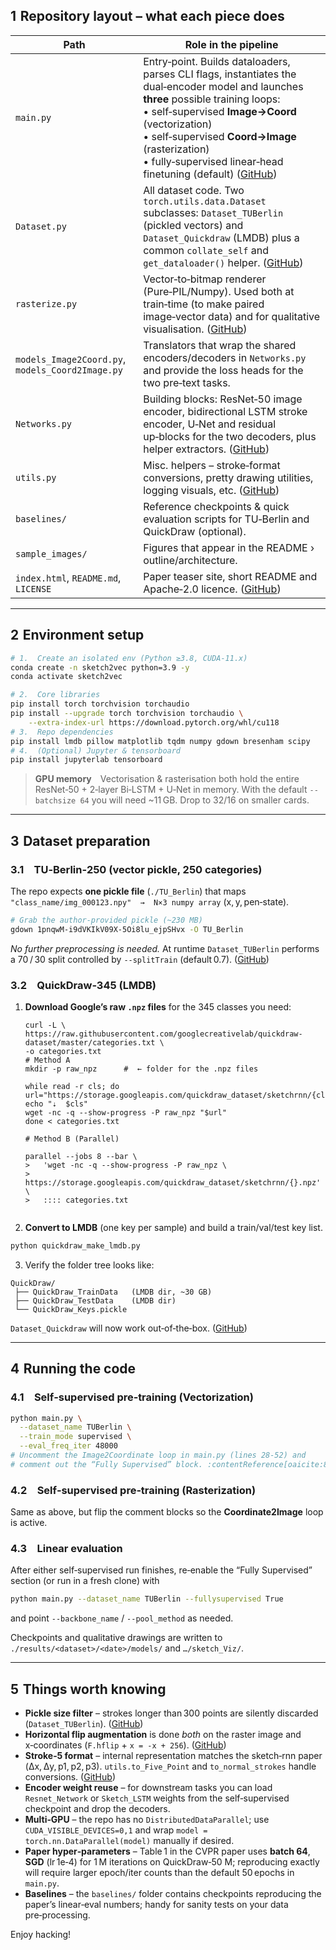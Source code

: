 ## 1  Repository layout – what each piece does

| Path                                             | Role in the pipeline                                                                                                                                                                                                                                                                                                     |
| ------------------------------------------------ | ------------------------------------------------------------------------------------------------------------------------------------------------------------------------------------------------------------------------------------------------------------------------------------------------------------------------ |
| `main.py`                                        | Entry‑point. Builds dataloaders, parses CLI flags, instantiates the dual‑encoder model and launches **three** possible training loops: <br>• self‑supervised **Image→Coord** (vectorization) <br>• self‑supervised **Coord→Image** (rasterization) <br>• fully‑supervised linear‑head finetuning (default) ([GitHub][1]) |
| `Dataset.py`                                     | All dataset code. Two `torch.utils.data.Dataset` subclasses: `Dataset_TUBerlin` (pickled vectors) and `Dataset_Quickdraw` (LMDB) plus a common `collate_self` and `get_dataloader()` helper. ([GitHub][2])                                                                                                               |
| `rasterize.py`                                   | Vector‑to‑bitmap renderer (Pure‑PIL/Numpy). Used both at train‑time (to make paired image‑vector data) and for qualitative visualisation. ([GitHub][3])                                                                                                                                                                  |
| `models_Image2Coord.py`, `models_Coord2Image.py` | Translators that wrap the shared encoders/decoders in `Networks.py` and provide the loss heads for the two pre‑text tasks.                                                                                                                                                                                               |
| `Networks.py`                                    | Building blocks: ResNet‑50 image encoder, bidirectional LSTM stroke encoder, U‑Net and residual up‑blocks for the two decoders, plus helper extractors. ([GitHub][4])                                                                                                                                                    |
| `utils.py`                                       | Misc. helpers – stroke‑format conversions, pretty drawing utilities, logging visuals, etc. ([GitHub][5])                                                                                                                                                                                                                 |
| `baselines/`                                     | Reference checkpoints & quick evaluation scripts for TU‑Berlin and QuickDraw (optional).                                                                                                                                                                                                                                 |
| `sample_images/`                                 | Figures that appear in the README › outline/architecture.                                                                                                                                                                                                                                                                |
| `index.html`, `README.md`, `LICENSE`             | Paper teaser site, short README and Apache‑2.0 licence. ([GitHub][6])                                                                                                                                                                                                                                                    |

---

## 2  Environment setup

```bash
# 1.  Create an isolated env (Python ≥3.8, CUDA‑11.x)
conda create -n sketch2vec python=3.9 -y
conda activate sketch2vec

# 2.  Core libraries
pip install torch torchvision torchaudio
pip install --upgrade torch torchvision torchaudio \
    --extra-index-url https://download.pytorch.org/whl/cu118
# 3.  Repo dependencies
pip install lmdb pillow matplotlib tqdm numpy gdown bresenham scipy
# 4.  (Optional) Jupyter & tensorboard
pip install jupyterlab tensorboard
```

> **GPU memory** Vectorisation & rasterisation both hold the entire ResNet‑50 + 2‑layer Bi‑LSTM + U‑Net in memory. With the default `--batchsize 64` you will need \~11 GB. Drop to 32/16 on smaller cards.

---

## 3  Dataset preparation

### 3.1 TU‑Berlin‑250 (vector pickle, 250 categories)

The repo expects **one pickle file** (`./TU_Berlin`) that maps
`"class_name/img_000123.npy"  →  N×3 numpy array`
(x, y, pen‑state).

```bash
# Grab the author‑provided pickle (~230 MB)
gdown 1pnqwM-i9dVKIkV09X-5Oi8lu_ejpSHvx -O TU_Berlin
```

*No further preprocessing is needed.*
At runtime `Dataset_TUBerlin` performs a 70 / 30 split controlled by `--splitTrain` (default 0.7). ([GitHub][2])

### 3.2 QuickDraw‑345 (LMDB)

1. **Download Google’s raw `.npz` files** for the 345 classes you need:

    ```
    curl -L \
    https://raw.githubusercontent.com/googlecreativelab/quickdraw-dataset/master/categories.txt \
    -o categories.txt
    # Method A
    mkdir -p raw_npz      #  ← folder for the .npz files

    while read -r cls; do
    url="https://storage.googleapis.com/quickdraw_dataset/sketchrnn/{cls}.npz"
    echo "⇣  $cls"
    wget -nc -q --show-progress -P raw_npz "$url"
    done < categories.txt

    # Method B (Parallel)

    parallel --jobs 8 --bar \
    >   'wget -nc -q --show-progress -P raw_npz \
    >      https://storage.googleapis.com/quickdraw_dataset/sketchrnn/{}.npz' \
    >   :::: categories.txt


    ```

2. **Convert to LMDB** (one key per sample) and build a train/val/test key list.

```python
python quickdraw_make_lmdb.py
```

3. Verify the folder tree looks like:

```
QuickDraw/
 ├── QuickDraw_TrainData   (LMDB dir, ~30 GB)
 ├── QuickDraw_TestData    (LMDB dir)
 └── QuickDraw_Keys.pickle
```

`Dataset_Quickdraw` will now work out‑of‑the‑box. ([GitHub][2])

---

## 4  Running the code

### 4.1 Self‑supervised pre‑training (Vectorization)

```bash
python main.py \
  --dataset_name TUBerlin \
  --train_mode supervised \
  --eval_freq_iter 48000
# Uncomment the Image2Coordinate loop in main.py (lines 28‑52) and
# comment out the “Fully Supervised” block. :contentReference[oaicite:8]{index=8}
```

### 4.2 Self‑supervised pre‑training (Rasterization)

Same as above, but flip the comment blocks so the **Coordinate2Image** loop is active.

### 4.3 Linear evaluation

After either self‑supervised run finishes, re‑enable the “Fully Supervised” section (or run in a fresh clone) with

```bash
python main.py --dataset_name TUBerlin --fullysupervised True
```

and point `--backbone_name` / `--pool_method` as needed.

Checkpoints and qualitative drawings are written to
`./results/<dataset>/<date>/models/` and `…/sketch_Viz/`.

---

## 5  Things worth knowing

* **Pickle size filter** – strokes longer than 300 points are silently discarded (`Dataset_TUBerlin`). ([GitHub][2])
* **Horizontal flip augmentation** is done *both* on the raster image and x‑coordinates (`F.hflip` + `x = -x + 256`). ([GitHub][2])
* **Stroke‑5 format** – internal representation matches the sketch‑rnn paper (Δx, Δy, p1, p2, p3). `utils.to_Five_Point` and `to_normal_strokes` handle conversions. ([GitHub][5])
* **Encoder weight reuse** – for downstream tasks you can load `Resnet_Network` or `Sketch_LSTM` weights from the self‑supervised checkpoint and drop the decoders.
* **Multi‑GPU** – the repo has no `DistributedDataParallel`; use `CUDA_VISIBLE_DEVICES=0,1` and wrap `model = torch.nn.DataParallel(model)` manually if desired.
* **Paper hyper‑parameters** – Table 1 in the CVPR paper uses **batch 64**, **SGD** (lr 1e‑4) for 1 M iterations on QuickDraw‑50 M; reproducing exactly will require larger epoch/iter counts than the default 50 epochs in `main.py`.
* **Baselines** – the `baselines/` folder contains checkpoints reproducing the paper’s linear‑eval numbers; handy for sanity tests on your data pre‑processing.

Enjoy hacking!

[1]: https://github.com/AyanKumarBhunia/Self-Supervised-Learning-for-Sketch/raw/main/main.py?plain=1 "github.com"
[2]: https://github.com/AyanKumarBhunia/Self-Supervised-Learning-for-Sketch/raw/main/Dataset.py?plain=1 "github.com"
[3]: https://github.com/AyanKumarBhunia/Self-Supervised-Learning-for-Sketch/blob/main/rasterize.py?utm_source=chatgpt.com "Self-Supervised-Learning-for-Sketch/rasterize.py at main - GitHub"
[4]: https://github.com/AyanKumarBhunia/Self-Supervised-Learning-for-Sketch/raw/main/Networks.py?plain=1 "github.com"
[5]: https://github.com/AyanKumarBhunia/Self-Supervised-Learning-for-Sketch/raw/main/utils.py?plain=1 "github.com"
[6]: https://github.com/AyanKumarBhunia/Self-Supervised-Learning-for-Sketch/raw/main/README.md?plain=1 "github.com"
